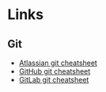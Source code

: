 # Links

## Git

- [Atlassian git cheatsheet](https://www.atlassian.com/git/tutorials/atlassian-git-cheatsheet)
- [GitHub git cheatsheet](https://education.github.com/git-cheat-sheet-education.pdf)
- [GitLab git cheatsheet](https://about.gitlab.com/images/press/git-cheat-sheet.pdf)
